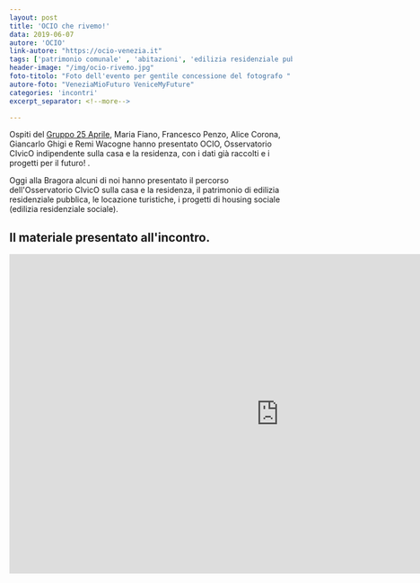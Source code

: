 ```yaml
---
layout: post
title: 'OCIO che rivemo!'
data: 2019-06-07
autore: 'OCIO'
link-autore: "https://ocio-venezia.it"
tags: ['patrimonio comunale' , 'abitazioni', 'edilizia residenziale pubblica']
header-image: "/img/ocio-rivemo.jpg"
foto-titolo: "Foto dell'evento per gentile concessione del fotografo "
autore-foto: "VeneziaMioFuturo VeniceMyFuture"
categories: 'incontri'
excerpt_separator: <!--more-->

---
```

Ospiti del [Gruppo 25 Aprile](https://www.facebook.com/pg/veneziamiofuturo/about/?ref=page_internal), Maria Fiano, Francesco Penzo, Alice Corona, Giancarlo Ghigi e Remi Wacogne hanno presentato OCIO, Osservatorio CIvicO indipendente sulla casa e la residenza, con i dati già raccolti e i progetti per il futuro! .<!--more-->


Oggi alla Bragora alcuni di noi hanno presentato il percorso dell'Osservatorio CIvicO sulla casa e la residenza, il patrimonio di edilizia residenziale pubblica, le locazione turistiche, i progetti di housing sociale (edilizia residenziale sociale). 

## Il materiale presentato all'incontro. 

<div class="slides-container">
	<iframe src="https://docs.google.com/presentation/d/e/2PACX-1vSRiPPAsR34vZMnMbHKt5CuzP54KGUNt79MZDWu_O4Gne8IM2G9tOurCqwNjjunI1x7JzICeOl34iCs/embed?start=false&loop=false&delayms=3000" frameborder="0" width="960" height="569" allowfullscreen="true" mozallowfullscreen="true" webkitallowfullscreen="true"></iframe>
</div>

